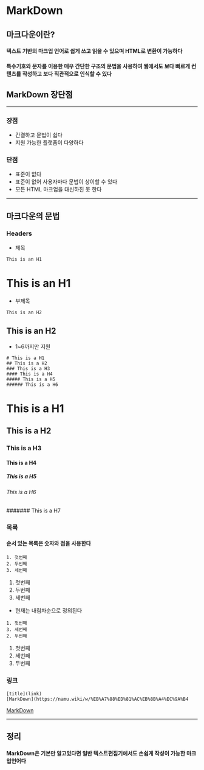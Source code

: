 # MarkDown

## 마크다운이란?
#### 텍스트 기반의 마크업 언어로 쉽게 쓰고 읽을 수 있으며 HTML로 변환이 가능하다
#### 특수기호와 문자를 이용한 매우 간단한 구조의 문법을 사용하여 웹에서도 보다 빠르게 컨텐츠를 작성하고 보다 직관적으로 인식할 수 있다
## MarkDown 장단점
- - -
### 장점
* 간결하고 문법이 쉽다
* 지원 가능한 플랫폼이 다양하다

### 단점
* 표준이 없다
* 표준이 없어 사용자마다 문법이 상이할 수 있다
* 모든 HTML 마크업을 대신하진 못 한다
- - -
## 마크다운의 문법
### Headers
* 제목
```
This is an H1
```

# This is an H1
* 부제목 
```
This is an H2
```

## This is an H2
* 1~6까지만 지원
```
# This is a H1
## This is a H2
### This is a H3
#### This is a H4
##### This is a H5
###### This is a H6
```

# This is a H1
## This is a H2
### This is a H3
#### This is a H4
##### This is a H5
###### This is a H6
####### This is a H7

### 목록
#### 순서 있는 목록은 숫자와 점을 사용한다
```
1. 첫번째
2. 두번째
3. 세번째
```

1. 첫번째
2. 두번째
3. 세번째

* 현재는 내림차순으로 정의된다
```
1. 첫번째
3. 세번째
2. 두번째
```
1. 첫번째
3. 세번째
2. 두번째

### 링크
```
[title](link)
[MarkDown](https://namu.wiki/w/%EB%A7%88%ED%81%AC%EB%8B%A4%EC%9A%B4
```
[MarkDown](https://namu.wiki/w/%EB%A7%88%ED%81%AC%EB%8B%A4%EC%9A%B4)
- - -
## 정리
#### MarkDown은 기본만 알고있다면 일반 텍스트편집기에서도 손쉽게 작성이 가능한 마크업언어다
